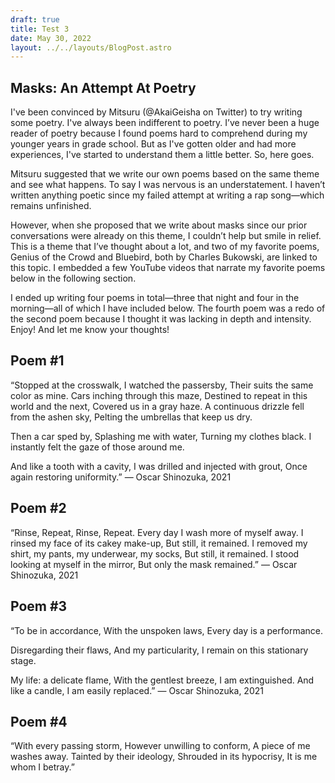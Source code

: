 ```yaml
---
draft: true
title: Test 3
date: May 30, 2022
layout: ../../layouts/BlogPost.astro
---
```


## Masks: An Attempt At Poetry

I've been convinced by Mitsuru (@AkaiGeisha on Twitter) to try writing some poetry. I've always been indifferent to poetry. I’ve never been a huge reader of poetry because I found poems hard to comprehend during my younger years in grade school. But as I've gotten older and had more experiences, I've started to understand them a little better. So, here goes.

Mitsuru suggested that we write our own poems based on the same theme and see what happens. To say I was nervous is an understatement. I haven’t written anything poetic since my failed attempt at writing a rap song—which remains unfinished.

However, when she proposed that we write about masks since our prior conversations were already on this theme, I couldn’t help but smile in relief. This is a theme that I’ve thought about a lot, and two of my favorite poems, Genius of the Crowd and Bluebird, both by Charles Bukowski, are linked to this topic. I embedded a few YouTube videos that narrate my favorite poems below in the following section.

I ended up writing four poems in total—three that night and four in the morning—all of which I have included below. The fourth poem was a redo of the second poem because I thought it was lacking in depth and intensity. Enjoy! And let me know your thoughts!

## Poem #1

“Stopped at the crosswalk,
I watched the passersby,
Their suits the same color as mine.
Cars inching through this maze,
Destined to repeat in this world and the next,
Covered us in a gray haze.
A continuous drizzle fell from the ashen sky,
Pelting the umbrellas that keep us dry.

Then a car sped by,
Splashing me with water,
Turning my clothes black.
I instantly felt the gaze of those around me.

And like a tooth with a cavity,
I was drilled and injected with grout,
Once again restoring uniformity.”
— Oscar Shinozuka, 2021

## Poem #2

“Rinse, Repeat, Rinse, Repeat.
Every day I wash more of myself away.
I rinsed my face of its cakey make-up,
But still, it remained.
I removed my shirt, my pants, my underwear, my socks,
But still, it remained.
I stood looking at myself in the mirror,
But only the mask remained.”
— Oscar Shinozuka, 2021

## Poem #3

“To be in accordance,
With the unspoken laws,
Every day is a performance.

Disregarding their flaws,
And my particularity,
I remain on this stationary stage.

My life: a delicate flame,
With the gentlest breeze,
I am extinguished.
And like a candle,
I am easily replaced.”
— Oscar Shinozuka, 2021

## Poem #4

“With every passing storm,
However unwilling to conform,
A piece of me washes away.
Tainted by their ideology,
Shrouded in its hypocrisy,
It is me whom I betray.”